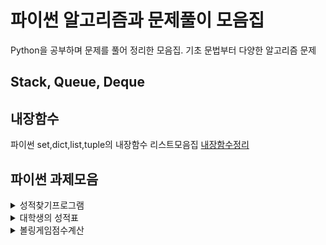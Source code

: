 # 파이썬 알고리즘과 문제풀이 모음집

Python을 공부하며 문제를 풀어 정리한 모음집.
기초 문법부터 다양한 알고리즘 문제

## Stack, Queue, Deque


## 내장함수
파이썬 set,dict,list,tuple의 내장함수 리스트모음집
[내장함수정리](https://github.com/KmK0708/py_codeSolve/tree/master/py_task/%EB%82%B4%EC%9E%A5%ED%95%A8%EC%88%98)

## 파이썬 과제모음
<details>
  <summary>성적찾기프로그램</summary>
  🎓 초등학교 1~6학년 의 국,영,수 과목의 점수가 있을때 n학년 n반의 n번째 학생의 성적표를 가져오고 싶을때 어떻게 해야하는가
  
  [성적찾기프로그램](https://github.com/KmK0708/py_codeSolve/blob/master/py_task/%EA%B9%80%EC%A3%BC%EC%98%81_python_%EC%84%B1%EC%A0%81%EC%B0%BE%EA%B8%B0%ED%94%84%EB%A1%9C%EA%B7%B8%EB%9E%A8.ipynb)
</details>
<details>
  <summary>대학생의 성적표</summary>
  🧮 랜덤으로 생성된 전공 과목 성적 데이터를 바탕으로, 학점(GPA)을 계산하는 프로그램
  
  [대학생_성적과학점](https://github.com/KmK0708/py_codeSolve/blob/master/py_task/%EA%B9%80%EC%A3%BC%EC%98%81_%EB%8C%80%ED%95%99%EC%83%9D_%EC%84%B1%EC%A0%81%EA%B3%BC%ED%95%99%EC%A0%90.ipynb)
</details>
<details>
  <summary>볼링게임점수계산</summary>
</details>
